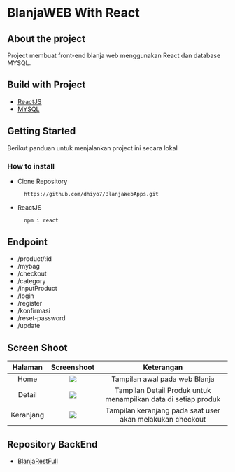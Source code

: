 # BlanjaWEB With React

## About the project

Project membuat front-end blanja web menggunakan React dan database MYSQL.

## Build with Project

* [ReactJS](https://reactjs.org/)
* [MYSQL](https://www.mysql.com/)

## Getting Started

Berikut panduan untuk menjalankan project ini secara lokal

### How to install

* Clone Repository
  
  ```sh
    https://github.com/dhiyo7/BlanjaWebApps.git
  ```
* ReactJS
  
  ```sh
    npm i react
  ```

## Endpoint

* /product/:id
* /mybag
* /checkout
* /category
* /inputProduct
* /login
* /register
* /konfirmasi
* /reset-password
* /update

## Screen Shoot

| Halaman   | Screenshoot                                                                                                   | Keterangan                                                     |
|:---------:|:-------------------------------------------------------------------------------------------------------------:|:--------------------------------------------------------------:|
| Home      | ![](https://res.cloudinary.com/devloops7/image/upload/v1614159116/newBlanja/smartmockups_klhb066z_ptf5dg.png) | Tampilan awal pada web Blanja                                  |
| Detail    | ![](https://res.cloudinary.com/devloops7/image/upload/v1614159116/newBlanja/smartmockups_klhb1oxu_ctlqxq.png) | Tampilan Detail Produk untuk menampilkan data di setiap produk |
| Keranjang | ![](https://res.cloudinary.com/devloops7/image/upload/v1614159116/newBlanja/smartmockups_klhb0szj_dqyso1.png) | Tampilan keranjang pada saat user akan melakukan checkout      |

## Repository BackEnd

* [BlanjaRestFull](https://github.com/dhiyo7/Blanja-RESTful-API)
